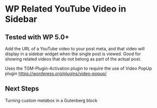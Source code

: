 # WP Related YouTube Video in Sidebar

## Tested with WP 5.0+

Add the URL of a YouTube video to your post meta, and that video will display in a sidebar widget when the single post is viewed. 
Good for showing related videos that do not belong as part of the actual post.

Uses the TGM-Plugin-Activation plugin to require the use of Video PopUp plugin https://wordpress.org/plugins/video-popup/

## Next Steps

Turning custom metabox in a Gutenberg block
